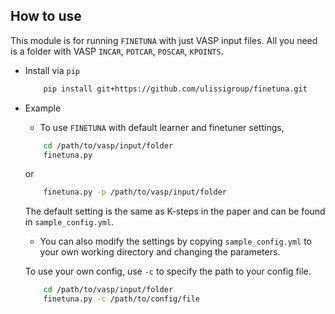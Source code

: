 ## How to use
This module is for running `FINETUNA` with just VASP input files. All you need is a folder with VASP `INCAR`, `POTCAR`, `POSCAR`, `KPOINTS`.

- Install via `pip`

    ```sh
        pip install git+https://github.com/ulissigroup/finetuna.git
    ```
    
- Example
    
    - To use `FINETUNA` with default learner and finetuner settings, 
    
    ```sh
        cd /path/to/vasp/input/folder
        finetuna.py
    ```
    or
    ```sh
        finetuna.py -p /path/to/vasp/input/folder
    ```
    The default setting is the same as K-steps in the paper and can be found in `sample_config.yml`.
    
    - You can also modify the settings by copying `sample_config.yml` to your own working directory and changing the parameters.
    
    To use your own config, use `-c` to specify the path to your config file.
    
    ```sh
        cd /path/to/vasp/input/folder
        finetuna.py -c /path/to/config/file
    ```
